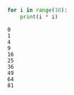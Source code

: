 ```python
for i in range(10):
    print(i * i)
```
    0
    1
    4
    9
    16
    25
    36
    49
    64
    81







